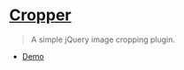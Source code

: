 # [Cropper](https://github.com/fengyuanchen/cropper)

> A simple jQuery image cropping plugin.

- [Demo](http://fengyuanchen.github.io/cropper)
